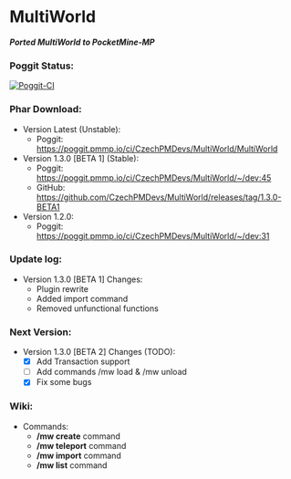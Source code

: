 # MultiWorld

_**Ported MultiWorld to PocketMine-MP**_

### Poggit Status:

[![Poggit-CI](https://poggit.pmmp.io/ci.badge/CzechPMDevs/MultiWorld/MultiWorld)](https://poggit.pmmp.io/ci/CzechPMDevs/MultiWorld/MultiWorld)

### Phar Download:
  - Version Latest (Unstable):
      - Poggit: https://poggit.pmmp.io/ci/CzechPMDevs/MultiWorld/MultiWorld
  - Version 1.3.0 [BETA 1] (Stable):
      - Poggit: https://poggit.pmmp.io/ci/CzechPMDevs/MultiWorld/~/dev:45
      - GitHub: https://github.com/CzechPMDevs/MultiWorld/releases/tag/1.3.0-BETA1
  - Version 1.2.0:
    - Poggit: https://poggit.pmmp.io/ci/CzechPMDevs/MultiWorld/~/dev:31
    
### Update log:

- Version 1.3.0 [BETA 1] Changes:
  - Plugin rewrite
  - Added import command
  - Removed unfunctional functions
  
### Next Version:

- Version 1.3.0 [BETA 2] Changes (TODO):
    - [x] Add Transaction support
    - [ ] Add commands /mw load & /mw unload
    - [x] Fix some bugs
  
### Wiki:

- Commands:
  - **/mw create** command
  - **/mw teleport** command
  - **/mw import** command
  - **/mw list** command
